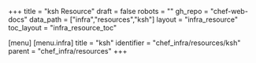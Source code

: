 +++
title = "ksh Resource"
draft = false
robots = ""
gh_repo = "chef-web-docs"
data_path = ["infra","resources","ksh"]
layout = "infra_resource"
toc_layout = "infra_resource_toc"

[menu]
  [menu.infra]
    title = "ksh"
    identifier = "chef_infra/resources/ksh"
    parent = "chef_infra/resources"
+++

<!-- The contents of this page are automatically generated from the ksh.yaml file in the data/infra/resources directory. -->
<!-- To suggest a change, edit the https://github.com/chef/chef/blob/main/lib/chef/resource/ksh.rb file and submit a pull request to the https://github.com/chef/chef repository. -->
<!-- markdownlint-disable-file -->
